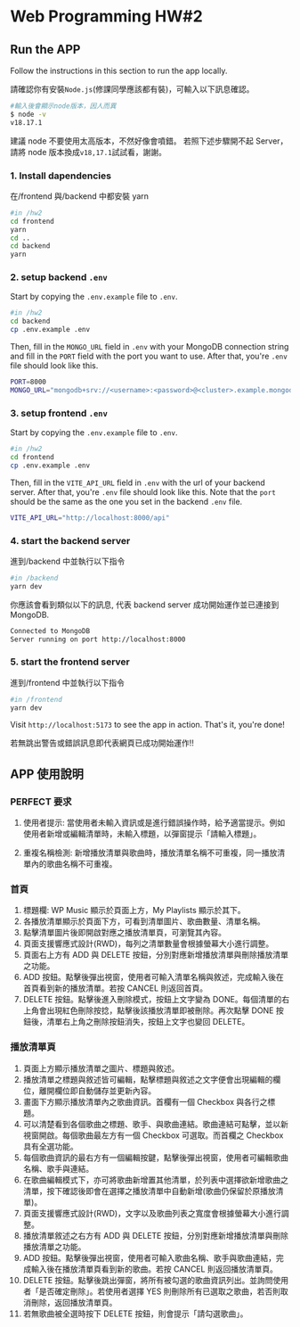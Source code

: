 # Web Programming HW#2

## Run the APP

Follow the instructions in this section to run the app locally.

請確認你有安裝`Node.js`(修課同學應該都有裝)，可輸入以下訊息確認。

```bash
#輸入後會顯示node版本，因人而異
$ node -v
v18.17.1
```

建議 node 不要使用太高版本，不然好像會噴錯。
若照下述步驟開不起 Server，請將 node 版本換成`v18,17.1`試試看，謝謝。

### 1. Install dapendencies

在/frontend 與/backend 中都安裝 yarn

```bash
#in /hw2
cd frontend
yarn
cd ..
cd backend
yarn
```

### 2. setup backend `.env`

Start by copying the `.env.example` file to `.env`.

```bash
#in /hw2
cd backend
cp .env.example .env
```

Then, fill in the `MONGO_URL` field in `.env` with your MongoDB connection string and fill in the `PORT` field with the port you want to use. After that, you're `.env` file should look like this.

```bash
PORT=8000
MONGO_URL="mongodb+srv://<username>:<password>@<cluster>.example.mongodb.net/?retryWrites=true&w=majority"
```

### 3. setup frontend `.env`

Start by copying the `.env.example` file to `.env`.

```bash
#in /hw2
cd frontend
cp .env.example .env
```

Then, fill in the `VITE_API_URL` field in `.env` with the url of your backend server. After that, you're `.env` file should look like this. Note that the `port` should be the same as the one you set in the backend `.env` file.

```bash
VITE_API_URL="http://localhost:8000/api"
```

### 4. start the backend server

進到/backend 中並執行以下指令

```bash
#in /backend
yarn dev
```

你應該會看到類似以下的訊息, 代表 backend server 成功開始運作並已連接到 MongoDB.

```bash
Connected to MongoDB
Server running on port http://localhost:8000
```

### 5. start the frontend server

進到/frontend 中並執行以下指令

```bash
#in /frontend
yarn dev
```

Visit `http://localhost:5173` to see the app in action. That's it, you're done!

若無跳出警告或錯誤訊息即代表網頁已成功開始運作!!

## APP 使用說明

### PERFECT 要求

1. 使用者提示: 當使用者未輸入資訊或是進行錯誤操作時，給予適當提示。例如使用者新增或編輯清單時，未輸入標題，以彈窗提示「請輸入標題」。

2. 重複名稱檢測: 新增播放清單與歌曲時，播放清單名稱不可重複，同一播放清單內的歌曲名稱不可重複。

### 首頁

1. 標題欄: WP Music 顯示於頁面上方，My Playlists 顯示於其下。
2. 各播放清單顯示於頁面下方，可看到清單圖片、歌曲數量、清單名稱。
3. 點擊清單圖片後即開啟對應之播放清單頁，可瀏覽其內容。
4. 頁面支援響應式設計(RWD)，每列之清單數量會根據螢幕大小進行調整。
5. 頁面右上方有 ADD 與 DELETE 按鈕，分別對應新增播放清單與刪除播放清單之功能。
6. ADD 按鈕。點擊後彈出視窗，使用者可輸入清單名稱與敘述，完成輸入後在首頁看到新的播放清單。若按 CANCEL 則返回首頁。
7. DELETE 按鈕。點擊後進入刪除模式，按鈕上文字變為 DONE。每個清單的右上角會出現紅色刪除按捻，點擊後該播放清單即被刪除。再次點擊 DONE 按鈕後，清單右上角之刪除按鈕消失，按鈕上文字也變回 DELETE。

### 播放清單頁

1. 頁面上方顯示播放清單之圖片、標題與敘述。
2. 播放清單之標題與敘述皆可編輯，點擊標題與敘述之文字便會出現編輯的欄位，離開欄位即自動儲存並更新內容。
3. 畫面下方顯示播放清單內之歌曲資訊。首欄有一個 Checkbox 與各行之標題。
4. 可以清楚看到各個歌曲之標題、歌手、與歌曲連結。歌曲連結可點擊，並以新視窗開啟。每個歌曲最左方有一個 Checkbox 可選取。而首欄之 Checkbox 具有全選功能。
5. 每個歌曲資訊的最右方有一個編輯按鍵，點擊後彈出視窗，使用者可編輯歌曲名稱、歌手與連結。
6. 在歌曲編輯模式下，亦可將歌曲新增置其他清單，於列表中選擇欲新增歌曲之清單，按下確認後即會在選擇之播放清單中自動新增(歌曲仍保留於原播放清單)。
7. 頁面支援響應式設計(RWD)，文字以及歌曲列表之寬度會根據螢幕大小進行調整。
8. 播放清單敘述之右方有 ADD 與 DELETE 按鈕，分別對應新增播放清單與刪除播放清單之功能。
9. ADD 按鈕。點擊後彈出視窗，使用者可輸入歌曲名稱、歌手與歌曲連結，完成輸入後在播放清單頁看到新的歌曲。若按 CANCEL 則返回播放清單頁。
10. DELETE 按鈕。點擊後跳出彈窗，將所有被勾選的歌曲資訊列出。並詢問使用者「是否確定刪除」。若使用者選擇 YES 則刪除所有已選取之歌曲，若否則取消刪除，返回播放清單頁。
11. 若無歌曲被全選時按下 DELETE 按鈕，則會提示「請勾選歌曲」。
